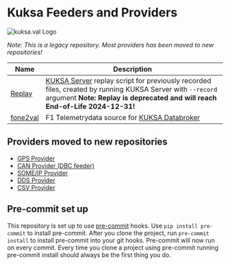 # Kuksa Feeders and Providers
![kuksa.val Logo](./doc/img/logo.png)

*Note: This is a legacy repository. Most providers has been moved to new repositories!*


Name | Description
---- | -----------
[Replay](./replay)             |[KUKSA Server](https://github.com/eclipse/kuksa.val/tree/master/kuksa-val-server) replay script for previously recorded files, created by running KUKSA Server with `--record` argument **Note: Replay is deprecated and will reach End-of-Life 2024-12-31!**
[fone2val](./fone2val)        | F1 Telemetrydata source for [KUKSA Databroker](https://github.com/eclipse/kuksa.val/tree/master/kuksa_databroker)

## Providers moved to new repositories


* [GPS Provider](https://github.com/eclipse-kuksa/kuksa-gps-provider)
* [CAN Provider (DBC feeder)](https://github.com/eclipse-kuksa/kuksa-can-provider)
* [SOME/IP Provider](https://github.com/eclipse-kuksa/kuksa-someip-provider)
* [DDS Provider](https://github.com/eclipse-kuksa/kuksa-dds-provider)
* [CSV Provider](https://github.com/eclipse-kuksa/kuksa-csv-provider)

## Pre-commit set up
This repository is set up to use [pre-commit](https://pre-commit.com/) hooks.
Use `pip install pre-commit` to install pre-commit.
After you clone the project, run `pre-commit install` to install pre-commit into your git hooks.
Pre-commit will now run on every commit.
Every time you clone a project using pre-commit running pre-commit install should always be the first thing you do.
